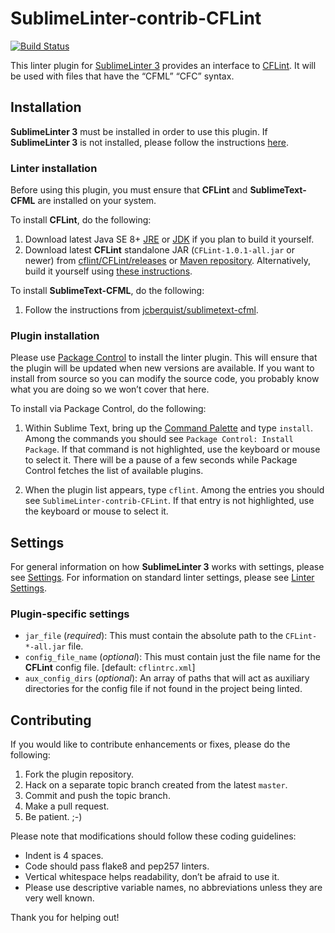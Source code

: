 SublimeLinter-contrib-CFLint
================================

[![Build Status](https://travis-ci.org/ckaznocha/SublimeLinter-contrib-CFLint.svg?branch=master)](https://travis-ci.org/ckaznocha/SublimeLinter-contrib-CFLint)

This linter plugin for [SublimeLinter 3][docs] provides an interface to [CFLint](https://github.com/cflint/CFLint). It will be used with files that have the “CFML” “CFC” syntax.

## Installation
**SublimeLinter 3** must be installed in order to use this plugin. If **SublimeLinter 3** is not installed, please follow the instructions [here][installation].

### Linter installation
Before using this plugin, you must ensure that **CFLint** and **SublimeText-CFML** are installed on your system.

To install **CFLint**, do the following:

1. Download latest Java SE 8+ [JRE](https://www.java.com/en/download/manual.jsp) or [JDK](http://www.oracle.com/technetwork/java/javase/downloads/index-jsp-138363.html) if you plan to build it yourself.
1. Download latest **CFLint** standalone JAR (`CFLint-1.0.1-all.jar` or newer) from [cflint/CFLint/releases](https://github.com/cflint/CFLint/releases) or [Maven repository](http://search.maven.org/#search%7Cga%7C1%7Ccflint). Alternatively, build it yourself using [these instructions](https://github.com/cflint/CFLint/wiki/How-Do-I-Install-This-Tool%3F).

To install **SublimeText-CFML**, do the following:

1. Follow the instructions from [jcberquist/sublimetext-cfml](https://github.com/jcberquist/sublimetext-cfml).

### Plugin installation
Please use [Package Control][pc] to install the linter plugin. This will ensure that the plugin will be updated when new versions are available. If you want to install from source so you can modify the source code, you probably know what you are doing so we won’t cover that here.

To install via Package Control, do the following:

1. Within Sublime Text, bring up the [Command Palette][cmd] and type `install`. Among the commands you should see `Package Control: Install Package`. If that command is not highlighted, use the keyboard or mouse to select it. There will be a pause of a few seconds while Package Control fetches the list of available plugins.

1. When the plugin list appears, type `cflint`. Among the entries you should see `SublimeLinter-contrib-CFLint`. If that entry is not highlighted, use the keyboard or mouse to select it.

## Settings
For general information on how **SublimeLinter 3** works with settings, please see [Settings][settings]. For information on standard linter settings, please see [Linter Settings][linter-settings].

### Plugin-specific settings
- `jar_file` (_required_): This must contain the absolute path to the `CFLint-*-all.jar` file.
- `config_file_name` (_optional_): This must contain just the file name for the **CFLint** config file. [default: `cflintrc.xml`]
- `aux_config_dirs` (_optional_): An array of paths that will act as auxiliary directories for the config file if not found in the project being linted.

## Contributing
If you would like to contribute enhancements or fixes, please do the following:

1. Fork the plugin repository.
1. Hack on a separate topic branch created from the latest `master`.
1. Commit and push the topic branch.
1. Make a pull request.
1. Be patient.  ;-)

Please note that modifications should follow these coding guidelines:

- Indent is 4 spaces.
- Code should pass flake8 and pep257 linters.
- Vertical whitespace helps readability, don’t be afraid to use it.
- Please use descriptive variable names, no abbreviations unless they are very well known.

Thank you for helping out!

[docs]: http://sublimelinter.readthedocs.org
[installation]: http://sublimelinter.readthedocs.org/en/latest/installation.html
[locating-executables]: http://sublimelinter.readthedocs.org/en/latest/usage.html#how-linter-executables-are-located
[pc]: https://sublime.wbond.net/installation
[cmd]: http://docs.sublimetext.info/en/sublime-text-3/extensibility/command_palette.html
[settings]: http://sublimelinter.readthedocs.org/en/latest/settings.html
[linter-settings]: http://sublimelinter.readthedocs.org/en/latest/linter_settings.html
[inline-settings]: http://sublimelinter.readthedocs.org/en/latest/settings.html#inline-settings
